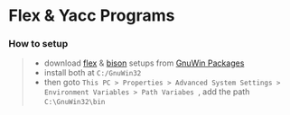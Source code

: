 # Flex & Yacc Programs

### How to setup
  >  - download [flex](./setups/flex-2.5.4a-1.exe) & [bison](./setups/bison-2.4.1-setup.exe) setups from [GnuWin Packages](http://gnuwin32.sourceforge.net/packages.html)       
  >  - install both at `C:/GnuWin32`     
  >  - then goto `This PC > Properties > Advanced System Settings > Environment Variables > Path Variabes `, add the path `C:\GnuWin32\bin`    
